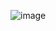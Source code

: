 ![image](https://github.com/zoni2004/PF-FALL-23/assets/142867557/b08d19f4-6729-42af-b966-1c8c81e847eb)

